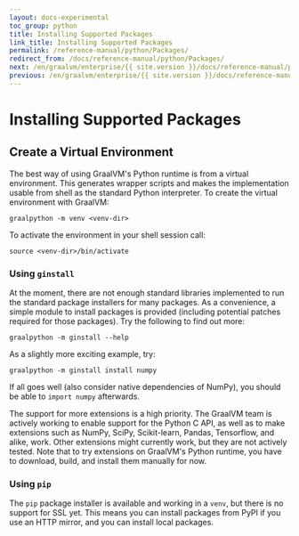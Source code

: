 ```yaml
---
layout: docs-experimental
toc_group: python
title: Installing Supported Packages
link_title: Installing Supported Packages
permalink: /reference-manual/python/Packages/
redirect_from: /docs/reference-manual/python/Packages/
next: /en/graalvm/enterprise/{{ site.version }}/docs/reference-manual/python/Interoperability/
previous: /en/graalvm/enterprise/{{ site.version }}/docs/reference-manual/python/
---
```

# Installing Supported Packages

## Create a Virtual Environment

The best way of using GraalVM's Python runtime is from a virtual environment.
This generates wrapper scripts and makes the implementation usable from shell as the standard Python interpreter.
To create the virtual environment with GraalVM:
```shell
graalpython -m venv <venv-dir>
```

To activate the environment in your shell session call:
```shell
source <venv-dir>/bin/activate
```

### Using `ginstall`
At the moment, there are not enough standard libraries implemented to run the standard package installers for many packages.
As a convenience, a simple module to install packages is provided (including potential patches required for those packages).
Try the following to find out more:
```shell
graalpython -m ginstall --help
```

As a slightly more exciting example, try:
```shell
graalpython -m ginstall install numpy
```

If all goes well (also consider native dependencies of NumPy), you should be able to `import numpy` afterwards.

The support for more extensions is a high priority.
The GraalVM team is actively working to enable support for the Python C API, as well as to make extensions such as NumPy, SciPy, Scikit-learn, Pandas, Tensorflow, and alike, work.
Other extensions might currently work, but they are not actively tested.
Note that to try extensions on GraalVM's Python runtime, you have to download, build, and install them manually for now.

### Using `pip`
The `pip` package installer is available and working in a `venv`, but there is no support for SSL yet.
This means you can install packages from PyPI if you use an HTTP mirror, and you can install local packages.
